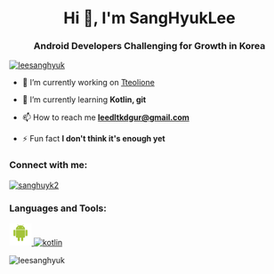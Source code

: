 <h1 align="center">Hi 👋, I'm SangHyukLee</h1>
<h3 align="center">Android Developers Challenging for Growth in Korea</h3>

<p align="left"> <a href="https://github.com/ryo-ma/github-profile-trophy"><img src="https://github-profile-trophy.vercel.app/?username=leesanghyuk" alt="leesanghyuk" /></a> </p>

- 🔭 I’m currently working on [Tteolione](https://github.com/tteoliOne)

- 🌱 I’m currently learning **Kotlin, git**

- 📫 How to reach me **leedltkdgur@gmail.com**

- ⚡ Fun fact **I don't think it's enough yet**

<h3 align="left">Connect with me:</h3>
<p align="left">
<a href="https://instagram.com/sanghuyk2" target="blank"><img align="center" src="https://raw.githubusercontent.com/rahuldkjain/github-profile-readme-generator/master/src/images/icons/Social/instagram.svg" alt="sanghuyk2" height="30" width="40" /></a>
</p>

<h3 align="left">Languages and Tools:</h3>
<p align="left"> <a href="https://developer.android.com" target="_blank" rel="noreferrer"> <img src="https://raw.githubusercontent.com/devicons/devicon/master/icons/android/android-original-wordmark.svg" alt="android" width="40" height="40"/> </a> <a href="https://kotlinlang.org" target="_blank" rel="noreferrer"> <img src="https://www.vectorlogo.zone/logos/kotlinlang/kotlinlang-icon.svg" alt="kotlin" width="40" height="40"/> </a> </p>

<p><img align="center" src="https://github-readme-stats.vercel.app/api/top-langs?username=leesanghyuk&show_icons=true&locale=en&layout=compact" alt="leesanghyuk" /></p>

